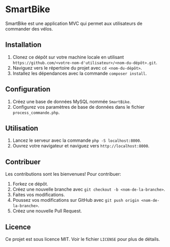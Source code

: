 # SmartBike

SmartBike est une application MVC qui permet aux utilisateurs de commander des vélos.

## Installation

1. Clonez ce dépôt sur votre machine locale en utilisant `https://github.com/<votre-nom-d'utilisateur>/<nom-du-dépôt>.git`.
2. Naviguez vers le répertoire du projet avec `cd <nom-du-dépôt>`.
3. Installez les dépendances avec la commande `composer install`.

## Configuration

1. Créez une base de données MySQL nommée `SmartBike`.
2. Configurez vos paramètres de base de données dans le fichier `process_commande.php`.

## Utilisation

1. Lancez le serveur avec la commande `php -S localhost:8000`.
2. Ouvrez votre navigateur et naviguez vers `http://localhost:8000`.

## Contribuer

Les contributions sont les bienvenues! Pour contribuer:

1. Forkez ce dépôt.
2. Créez une nouvelle branche avec `git checkout -b <nom-de-la-branche>`.
3. Faites vos modifications.
4. Poussez vos modifications sur GitHub avec `git push origin <nom-de-la-branche>`.
5. Créez une nouvelle Pull Request.

## Licence

Ce projet est sous licence MIT. Voir le fichier `LICENSE` pour plus de détails.